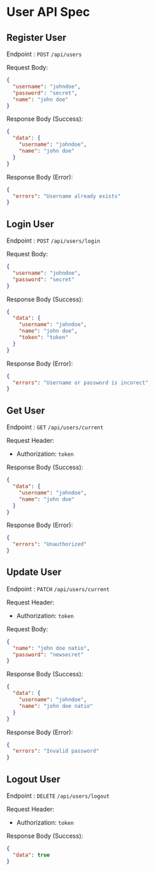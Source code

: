# User API Spec

## Register User

Endpoint : `POST` `/api/users`

Request Body:

```json
{
  "username": "johndoe",
  "password": "secret",
  "name": "john doe"
}
```

Response Body (Success):

```json
{
  "data": {
    "username": "johndoe",
    "name": "john doe"
  }
}
```

Response Body (Error):

```json
{
  "errors": "Username already exists"
}
```

## Login User

Endpoint : `POST` `/api/users/login`

Request Body:

```json
{
  "username": "johndoe",
  "password": "secret"
}
```

Response Body (Success):

```json
{
  "data": {
    "username": "johndoe",
    "name": "john doe",
    "token": "token"
  }
}
```

Response Body (Error):

```json
{
  "errors": "Username or password is incorect"
}
```

## Get User

Endpoint : `GET` `/api/users/current`

Request Header:

- Authorization: `token`

Response Body (Success):

```json
{
  "data": {
    "username": "johndoe",
    "name": "john doe"
  }
}
```

Response Body (Error):

```json
{
  "errors": "Unauthorized"
}
```

## Update User

Endpoint : `PATCH` `/api/users/current`

Request Header:

- Authorization: `token`

Request Body:

```json
{
  "name": "john doe natio",
  "password": "newsecret"
}
```

Response Body (Success):

```json
{
  "data": {
    "username": "johndoe",
    "name": "john doe natio"
  }
}
```

Response Body (Error):

```json
{
  "errors": "Invalid password"
}
```

## Logout User

Endpoint : `DELETE` `/api/users/logout`

Request Header:

- Authorization: `token`

Response Body (Success):

```json
{
  "data": true
}
```

